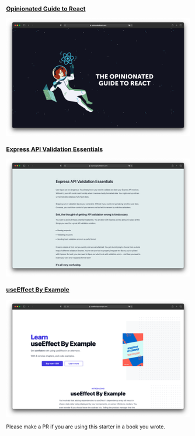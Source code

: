 ### [Opinionated Guide to React](http://opinionatedreact.com/)

![Opinionated Guide to React](./images/opinion.png)

### [Express API Validation Essentials](https://expressapivalidation.com/)

![Express API Validation Essentials](./images/express.png)

### [useEffect By Example](https://useeffectbyexample.com/)

![useEffect By Example](./images/useEffect.png)

Please make a PR if you are using this starter in a book you wrote.
